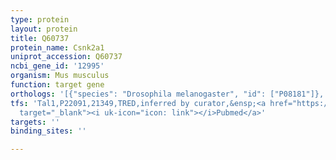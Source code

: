 ```yaml
---
type: protein
layout: protein
title: Q60737
protein_name: Csnk2a1
uniprot_accession: Q60737
ncbi_gene_id: '12995'
organism: Mus musculus
function: target gene
orthologs: '[{"species": "Drosophila melanogaster", "id": ["P08181"]}, {"species": "Caenorhabditis elegans", "id": ["P18334"]}, {"species": "Homo sapiens", "id": ["<a href=\"/protein/p68400\">P68400</a>"]}, {"species": "Rattus norvegicus", "id": ["P19139"]}, {"species": "Saccharomyces cerevisiae", "id": ["P15790"]}]'
tfs: 'Tal1,P22091,21349,TRED,inferred by curator,&ensp;<a href="https://www.ncbi.nlm.nih.gov/pubmed/?term=17202159%5Buid%5D"
  target="_blank"><i uk-icon="icon: link"></i>Pubmed</a>'
targets: ''
binding_sites: ''

---
```

